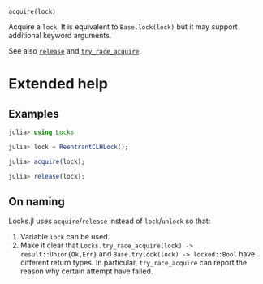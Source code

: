     acquire(lock)

Acquire a `lock`.  It is equivalent to `Base.lock(lock)` but it may support additional
keyword arguments.

See also [`release`](@ref) and [`try_race_acquire`](@ref).

# Extended help

## Examples
```julia
julia> using Locks

julia> lock = ReentrantCLHLock();

julia> acquire(lock);

julia> release(lock);
```

## On naming

Locks.jl uses `acquire`/`release` instead of `lock`/`unlock` so that:

1. Variable `lock` can be used.
2. Make it clear that `Locks.try_race_acquire(lock) -> result::Union{Ok,Err}` and
   `Base.trylock(lock) -> locked::Bool` have different return types.  In particular,
   `try_race_acquire` can report the reason why certain attempt have failed.
